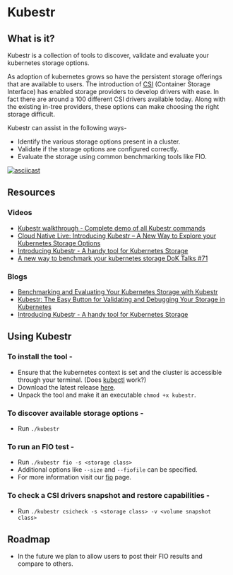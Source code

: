 # Kubestr

## What is it?

Kubestr is a collection of tools to discover, validate and evaluate your kubernetes storage options.

As adoption of kubernetes grows so have the persistent storage offerings that are available to users. The introduction of [CSI](https://kubernetes.io/blog/2019/01/15/container-storage-interface-ga/) (Container Storage Interface) has enabled storage providers to develop drivers with ease. In fact there are around a 100 different CSI drivers available today. Along with the existing in-tree providers, these options can make choosing the right storage difficult.

Kubestr can assist in the following ways-
- Identify the various storage options present in a cluster.
- Validate if the storage options are configured correctly.
- Evaluate the storage using common benchmarking tools like FIO.

[![asciicast](https://asciinema.org/a/7iJTbWKwdhPHNWYV00LIgx7gn.svg)](https://asciinema.org/a/7iJTbWKwdhPHNWYV00LIgx7gn)

## Resources 
### Videos
* [Kubestr walkthrough - Complete demo of all Kubestr commands](https://youtu.be/GJag6DwQDEA)
* [Cloud Native Live: Introducing Kubestr – A New Way to Explore your Kubernetes Storage Options](https://youtu.be/N79NY_0aO0w)
* [Introducing Kubestr - A handy tool for Kubernetes Storage](https://youtu.be/U3Rt9vcuQdc)
* [A new way to benchmark your kubernetes storage DoK Talks #71](https://www.youtube.com/watch?v=g64eIOk_Ob4)


### Blogs 
* [Benchmarking and Evaluating Your Kubernetes Storage with Kubestr](https://blog.kasten.io/benchmarking-kubernetes-storage-with-kubestr)
* [Kubestr: The Easy Button for Validating and Debugging Your Storage in Kubernetes](https://thenewstack.io/kubestr-the-easy-button-for-validating-and-debugging-your-storage-in-kubernetes/)
* [Introducing Kubestr - A handy tool for Kubernetes Storage](https://vzilla.co.uk/vzilla-blog/introducing-kubestr-a-handy-tool-for-kubernetes-storage)



## Using Kubestr
### To install the tool -  
- Ensure that the kubernetes context is set and the cluster is accessible through your terminal. (Does [kubectl](https://kubernetes.io/docs/tasks/tools/install-kubectl/) work?)
- Download the latest release [here](https://github.com/kastenhq/kubestr/releases/latest). 
- Unpack the tool and make it an executable `chmod +x kubestr`.

### To discover available storage options -
- Run `./kubestr`

### To run an FIO test - 
- Run `./kubestr fio -s <storage class>`
- Additional options like `--size` and `--fiofile` can be specified.
- For more information visit our [fio](https://github.com/kastenhq/kubestr/blob/master/FIO.md) page.

### To check a CSI drivers snapshot and restore capabilities - 
- Run `./kubestr csicheck -s <storage class> -v <volume snapshot class>`

## Roadmap
- In the future we plan to allow users to post their FIO results and compare to others.

